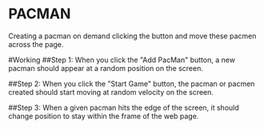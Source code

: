 # PACMAN
Creating a pacman on demand clicking the button and move these pacmen across the page.

#Working
##Step 1:
When you click the "Add PacMan" button, a new pacman should appear at a random position on the screen.

##Step 2:
When you click the "Start Game" button, the pacman or pacmen created should start moving at random velocity on the screen.

##Step 3:
When a given pacman hits the edge of the screen, it should change position to stay within the frame of the web page.
